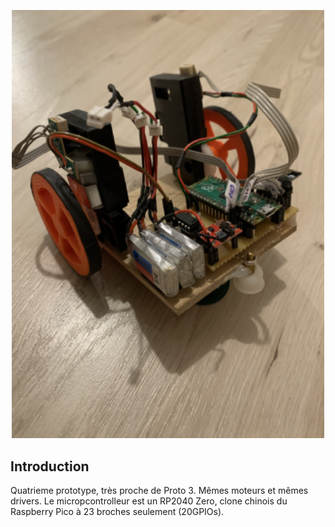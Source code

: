 <p align="center">
  <img src="./photo_1.png" width="500" />
<p/>
  
## Introduction

Quatrieme prototype, très proche de Proto 3. Mêmes moteurs et mêmes drivers. Le micropcontrolleur est un RP2040 Zero, clone chinois du Raspberry Pico à 23 broches seulement (20GPIOs).
